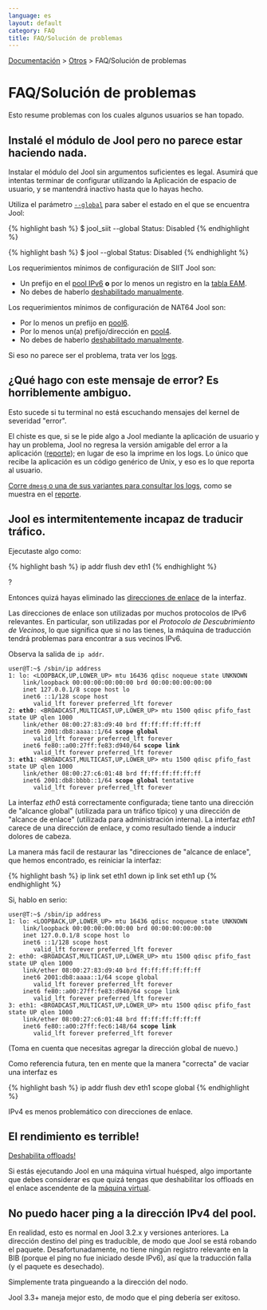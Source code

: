 ```yaml
---
language: es
layout: default
category: FAQ
title: FAQ/Solución de problemas
---
```


[Documentación](documentation.html) > [Otros](documentation.html#miscellaneous) > FAQ/Solución de problemas

# FAQ/Solución de problemas

Esto resume problemas con los cuales algunos usuarios se han topado.


## Instalé el módulo de Jool pero no parece estar haciendo nada.

Instalar el módulo del Jool sin argumentos suficientes es legal. Asumirá que intentas terminar de configurar utilizando la Aplicación de espacio de usuario, y se mantendrá inactivo hasta que lo hayas hecho.

Utiliza el parámetro [`--global`](usr-flags-global.html#description) para saber el estado en el que se encuentra Jool:

{% highlight bash %}
$ jool_siit --global
  Status: Disabled
{% endhighlight %}

{% highlight bash %}
$ jool --global
  Status: Disabled
{% endhighlight %}

Los requerimientos mínimos de configuración de SIIT Jool son:

- Un prefijo en el [pool IPv6](usr-flags-pool6.html) **o** por lo menos un registro en la [tabla EAM](usr-flags-eamt.html).
- No debes de haberlo [deshabilitado manualmente](usr-flags-global.html#enable---disable).

Los requerimientos mínimos de configuración de NAT64 Jool son:

- Por lo menos un prefijo en [pool6](usr-flags-pool6.html).
- Por lo menos un(a) prefijo/dirección en [pool4](usr-flags-pool4.html).
- No debes de haberlo [deshabilitado manualmente](usr-flags-global.html#enable---disable).


Si eso no parece ser el problema, trata ver los [logs](#logging.html).

## ¿Qué hago con este mensaje de error? Es horriblemente ambiguo.

Esto sucede si tu terminal no está escuchando mensajes del kernel de severidad "error".

El chiste es que, si se le pide algo a Jool mediante la aplicación de usuario y hay un problema, Jool no regresa la versión amigable del error a la aplicación ([reporte](https://github.com/NICMx/NAT64/issues/169)); en lugar de eso la imprime en los logs. Lo único que recibe la aplicación es un código genérico de Unix, y eso es lo que reporta al usuario.

[Corre `dmesg` o una de sus variantes para consultar los logs](#logging.html), como se muestra en el [reporte](https://github.com/NICMx/NAT64/issues/169).

## Jool es intermitentemente incapaz de traducir tráfico.

Ejecutaste algo como:

{% highlight bash %}
ip addr flush dev eth1
{% endhighlight %}

?

Entonces quizá hayas eliminado las [direcciones de enlace](http://es.wikipedia.org/wiki/Direcci%C3%B3n_de_Enlace-Local) de la interfaz.

Las direcciones de enlace son utilizadas por muchos protocolos de IPv6 relevantes. En particular, son utilizadas por el *Protocolo de Descubrimiento de Vecinos*, lo que significa que si no las tienes, la máquina de traducción tendrá problemas para encontrar a sus vecinos IPv6.

Observa la salida de `ip addr`.

<div class="highlight"><pre><code class="bash">user@T:~$ /sbin/ip address
1: lo: &lt;LOOPBACK,UP,LOWER_UP&gt; mtu 16436 qdisc noqueue state UNKNOWN 
    link/loopback 00:00:00:00:00:00 brd 00:00:00:00:00:00
    inet 127.0.0.1/8 scope host lo
    inet6 ::1/128 scope host 
       valid_lft forever preferred_lft forever
2: <strong>eth0</strong>: &lt;BROADCAST,MULTICAST,UP,LOWER_UP&gt; mtu 1500 qdisc pfifo_fast state UP qlen 1000
    link/ether 08:00:27:83:d9:40 brd ff:ff:ff:ff:ff:ff
    inet6 2001:db8:aaaa::1/64 <strong>scope global</strong> 
       valid_lft forever preferred_lft forever
    inet6 fe80::a00:27ff:fe83:d940/64 <strong>scope link</strong> 
       valid_lft forever preferred_lft forever
3: <strong>eth1</strong>: &lt;BROADCAST,MULTICAST,UP,LOWER_UP&gt; mtu 1500 qdisc pfifo_fast state UP qlen 1000
    link/ether 08:00:27:c6:01:48 brd ff:ff:ff:ff:ff:ff
    inet6 2001:db8:bbbb::1/64 <strong>scope global</strong> tentative 
       valid_lft forever preferred_lft forever
</code></pre></div>

La interfaz _eth0_ está correctamente configurada; tiene tanto una dirección de "alcance global" (utilizada para un tráfico típico) y una dirección de "alcance de enlace" (utilizada para administración interna). La interfaz _eth1_ carece de una dirección de enlace, y como resultado tiende a inducir dolores de cabeza.

La manera más facil de restaurar las "direcciones de "alcance de enlace", que hemos encontrado, es reiniciar la interfaz:

{% highlight bash %}
ip link set eth1 down
ip link set eth1 up
{% endhighlight %}

Si, hablo en serio:

<div class="highlight"><pre><code class="bash">user@T:~$ /sbin/ip address
1: lo: &lt;LOOPBACK,UP,LOWER_UP&gt; mtu 16436 qdisc noqueue state UNKNOWN 
    link/loopback 00:00:00:00:00:00 brd 00:00:00:00:00:00
    inet 127.0.0.1/8 scope host lo
    inet6 ::1/128 scope host 
       valid_lft forever preferred_lft forever
2: eth0: &lt;BROADCAST,MULTICAST,UP,LOWER_UP&gt; mtu 1500 qdisc pfifo_fast state UP qlen 1000
    link/ether 08:00:27:83:d9:40 brd ff:ff:ff:ff:ff:ff
    inet6 2001:db8:aaaa::1/64 scope global 
       valid_lft forever preferred_lft forever
    inet6 fe80::a00:27ff:fe83:d940/64 scope link 
       valid_lft forever preferred_lft forever
3: eth1: &lt;BROADCAST,MULTICAST,UP,LOWER_UP> mtu 1500 qdisc pfifo_fast state UP qlen 1000
    link/ether 08:00:27:c6:01:48 brd ff:ff:ff:ff:ff:ff
    inet6 fe80::a00:27ff:fec6:148/64 <strong>scope link</strong> 
       valid_lft forever preferred_lft forever
</code></pre></div>

(Toma en cuenta que necesitas agregar la dirección global de nuevo.)

Como referencia futura, ten en mente que la manera "correcta" de vaciar una interfaz es


{% highlight bash %}
ip addr flush dev eth1 scope global
{% endhighlight %}

IPv4 es menos problemático con direcciones de enlace.


## El rendimiento es terrible!

[Deshabilita offloads!](offloads.html)

Si estás ejecutando Jool en una máquina virtual huésped, algo importante que debes considerar es que quizá tengas que deshabilitar los offloads en el enlace ascendente de la [máquina virtual](http://en.wikipedia.org/wiki/Hypervisor).

## No puedo hacer ping a la dirección IPv4 del pool.

En realidad, esto es normal en Jool 3.2.x y versiones anteriores. La dirección destino del ping es traducible, de modo que Jool se está robando el paquete. Desafortunadamente, no tiene ningún registro relevante en la BIB (porque el ping no fue iniciado desde IPv6), así que la traducción falla (y el paquete es desechado).

Simplemente trata pingueando a la dirección del nodo.

Jool 3.3+ maneja mejor esto, de modo que el ping debería ser exitoso.

